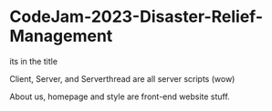 # CodeJam-2023-Disaster-Relief-Management
its in the title

Client, Server, and Serverthread are all server scripts (wow)

About us, homepage and style are front-end website stuff.
